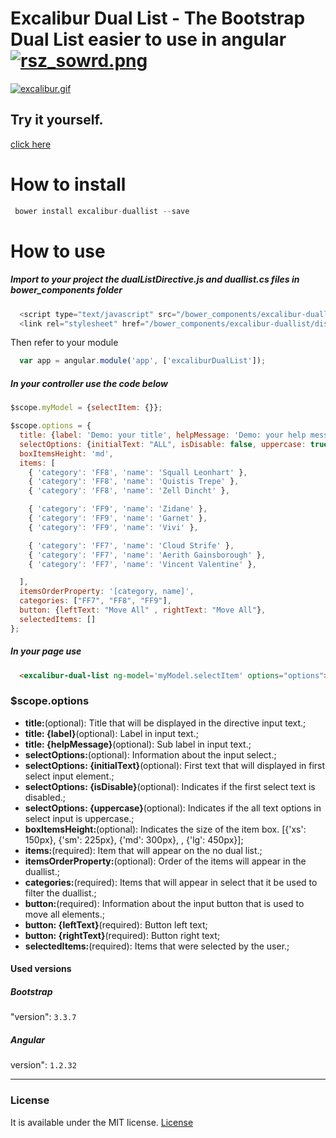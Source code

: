 # Excalibur Dual List - The Bootstrap Dual List easier to use in angular [![rsz_sowrd.png](https://s27.postimg.org/eotggzioj/rsz_sowrd.png)](https://postimg.org/image/om4ha1qa7/)

[![excalibur.gif](https://s28.postimg.org/byvkcvvwd/excalibur.gif)](https://postimg.org/image/l6nstl2yh/)


## Try it yourself.
[click here](https://excalibur-dual-list.herokuapp.com/)

# How to install
```JavaScript
 bower install excalibur-duallist --save
```

# How to use

##### Import to your project the dualListDirective.js and duallist.cs files in bower_components folder
```JavaScript
  <script type="text/javascript" src="/bower_components/excalibur-duallist/dist/js/excalibur-duallist.min.js"></script>
  <link rel="stylesheet" href="/bower_components/excalibur-duallist/dist/css/excalibur-duallist.min.css">
```
Then refer to your module
```JavaScript
  var app = angular.module('app', ['excaliburDualList']);
```

##### In your controller use the code below

```JavaScript
$scope.myModel = {selectItem: {}};

$scope.options = {
  title: {label: 'Demo: your title', helpMessage: 'Demo: your help message'},
  selectOptions: {initialText: "ALL", isDisable: false, uppercase: true},
  boxItemsHeight: 'md',
  items: [
    { 'category': 'FF8', 'name': 'Squall Leonhart' },
    { 'category': 'FF8', 'name': 'Quistis Trepe' },
    { 'category': 'FF8', 'name': 'Zell Dincht' },

    { 'category': 'FF9', 'name': 'Zidane' },
    { 'category': 'FF9', 'name': 'Garnet' },
    { 'category': 'FF9', 'name': 'Vivi' },

    { 'category': 'FF7', 'name': 'Cloud Strife' },
    { 'category': 'FF7', 'name': 'Aerith Gainsborough' },
    { 'category': 'FF7', 'name': 'Vincent Valentine' },

  ],
  itemsOrderProperty: '[category, name]',
  categories: ["FF7", "FF8", "FF9"],
  button: {leftText: "Move All" , rightText: "Move All"},
  selectedItems: []
};

```

##### In your page use

```Html
  <excalibur-dual-list ng-model='myModel.selectItem' options="options"> </excalibur-dual-list>
```


### $scope.options

* **title:**(optional): Title that will be displayed in the directive input text.;
* **title: {label}**(optional): Label in input text.;
* **title: {helpMessage}**(optional): Sub label in input text.;
* **selectOptions:**(optional): Information about the input select.;
* **selectOptions: {initialText}**(optional): First text that will displayed in first select input element.;
* **selectOptions: {isDisable}**(optional): Indicates if the first select text is disabled.;
* **selectOptions: {uppercase}**(optional): Indicates if the all text options in select input is uppercase.;
* **boxItemsHeight:**(optional): Indicates the size of the item box. [{'xs': 150px}, {'sm': 225px}, {'md': 300px}, , {'lg': 450px}];
* **items:**(required): Item that will appear on the no dual list.;
* **itemsOrderProperty:**(optional): Order of the items will appear in the duallist.;
* **categories:**(required): Items that will appear in select that it be used to filter the duallist.;
* **button:**(required): Information about the input button that is used to move all elements.;
* **button: {leftText}**(required): Button left text;
* **button: {rightText}**(required): Button right text;
* **selectedItems:**(required): Items that were selected by the user.;

#### Used versions

##### Bootstrap 
"version": `3.3.7`
##### Angular
version": `1.2.32` 
<hr>

### License

It is available under the MIT license.
[License](https://opensource.org/licenses/mit-license.php)
